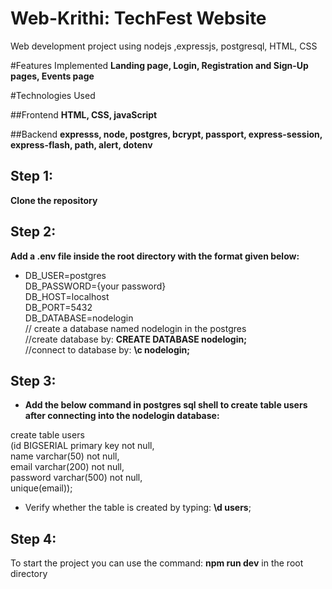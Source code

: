 # Web-Krithi: TechFest Website
Web development project using nodejs ,expressjs, postgresql, HTML, CSS


#Features Implemented
**Landing page, Login, Registration and Sign-Up pages, Events page**

#Technologies Used

##Frontend
**HTML, CSS, javaScript**

##Backend
**expresss, node, postgres, bcrypt, passport, express-session, express-flash, path, alert, dotenv**

## Step 1:

**Clone the repository**

## Step 2:

**Add a .env file inside the root directory with the format given below:**<br />

- DB_USER=postgres<br />
DB_PASSWORD={your password}<br />
DB_HOST=localhost<br />
DB_PORT=5432<br />
DB_DATABASE=nodelogin<br /> // create a database named nodelogin in the postgres<br />
                      //create database by: **CREATE DATABASE nodelogin;**<br />
                      //connect to database by: **\c nodelogin;**<br />
## Step 3:

- **Add the below command in postgres sql shell to create table users after connecting into the nodelogin database:**

create table users<br />(id BIGSERIAL primary key not null,<br /> name varchar(50) not null,<br /> email varchar(200) not null,<br /> password varchar(500) not null,<br /> unique(email));

- Verify whether the table is created by typing: **\d users**;

## Step 4:
 
To start the project you can use the command: **npm run dev** in the root directory


